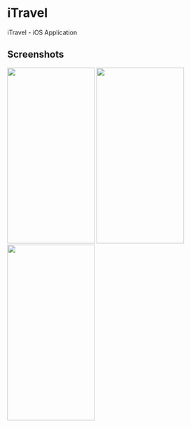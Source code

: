 
# iTravel

iTravel - iOS Application


## Screenshots
<img src="https://github.com/elfaaels/iTravel/assets/66504398/427607a2-5023-4950-9b0d-d556fee6b1ad" data-canonical-src="https://github.com/elfaaels/iTravel/assets/66504398/427607a2-5023-4950-9b0d-d556fee6b1ad" width="200" height="400" />
<img src="https://github.com/elfaaels/iTravel/assets/66504398/31f21180-25be-49f2-a391-35cb554435fb" data-canonical-src="https://github.com/elfaaels/iTravel/assets/66504398/31f21180-25be-49f2-a391-35cb554435fb" width="200" height="400" />
<img src="https://github.com/elfaaels/iTravel/assets/66504398/01f1d72e-1f8c-414c-963a-f96e102b8c63" data-canonical-src="https://github.com/elfaaels/iTravel/assets/66504398/01f1d72e-1f8c-414c-963a-f96e102b8c63" width="200" height="400" />
